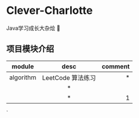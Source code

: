 # Clever-Charlotte
 Java学习成长大杂烩 🦸‍

## 项目模块介绍
| module        | desc           | comment  |
| ------------- |:-------------:| -----:|
| algorithm      | LeetCode 算法练习 | * |
|        | *      |    |
|   | *      |    1 |


`